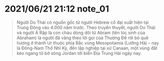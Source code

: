 # 2021/06/21 21:12 note_01

> Người Do Thái có nguồn gốc từ người Hebrew cổ đại xuất hiện tại Trung Đông vào 4.000 năm trước. Theo truyền thuyết, người Do Thái và người Ả Rập là con cháu dòng dõi từ Abram (tên lúc sinh của Abraham) là người đã vâng theo lời gọi của Thượng Đế rời bỏ quê hương ở thành Ur thuộc phía Bắc vùng Mesopotamia (Lưỡng Hà) – nay là Đông-Nam Thổ Nhĩ Kỳ, đến lập nghiệp tại xứ Canaan, một vùng đất kéo ngang từ bờ sông Jordan tới biển Địa Trung Hải ngày nay.